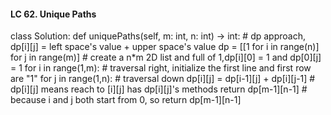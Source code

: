#### LC 62. Unique Paths
class Solution:
    def uniquePaths(self, m: int, n: int) -> int:
        # dp approach, dp[i][j] = left space's value + upper space's value
        dp = [[1 for i in range(n)] for j in range(m)]  # create a n*m 2D list and full of 1,dp[i][0] = 1 and dp[0][j] = 1
        for i in range(1,m):                            # traversal right, initialize the first line and first row are "1"
            for j in range(1,n):                        # traversal down
                dp[i][j] = dp[i-1][j] + dp[i][j-1]      # dp[i][j] means reach to [i][j] has dp[i][j]'s methods
        return dp[m-1][n-1]                             # because i and j both start from 0, so return dp[m-1][n-1]